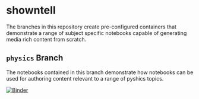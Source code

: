 # showntell

The branches in this repository create pre-configured containers that demonstrate a range of subject specific  notebooks capable of generating media rich content from scratch.

## `physics` Branch

The notebooks contained in this branch demonstrate how notebooks can be used for authoring content relevant to a range of pyshics topics.

[![Binder](http://mybinder.org/badge.svg)](https://mybinder.org/v2/gh/psychemedia/showntell/physics)
